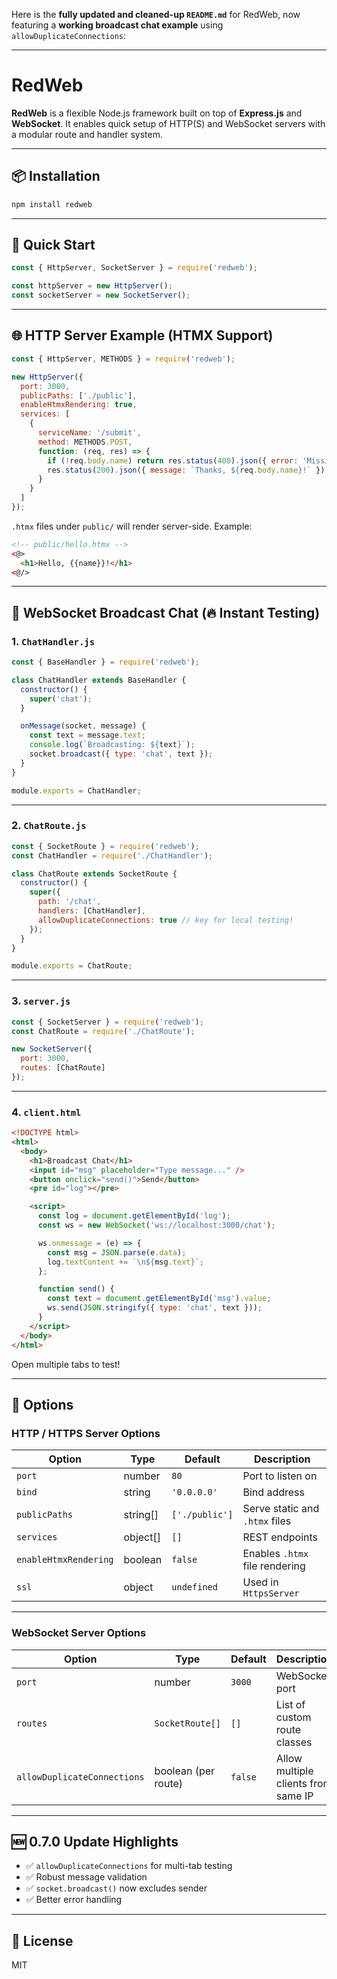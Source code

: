 Here is the **fully updated and cleaned-up `README.md`** for RedWeb, now featuring a **working broadcast chat example** using `allowDuplicateConnections`:

---

# RedWeb

**RedWeb** is a flexible Node.js framework built on top of **Express.js** and **WebSocket**. It enables quick setup of HTTP(S) and WebSocket servers with a modular route and handler system.

---

## 📦 Installation

```bash
npm install redweb
```

---

## 🚀 Quick Start

```js
const { HttpServer, SocketServer } = require('redweb');

const httpServer = new HttpServer();
const socketServer = new SocketServer();
```

---

## 🌐 HTTP Server Example (HTMX Support)

```js
const { HttpServer, METHODS } = require('redweb');

new HttpServer({
  port: 3000,
  publicPaths: ['./public'],
  enableHtmxRendering: true,
  services: [
    {
      serviceName: '/submit',
      method: METHODS.POST,
      function: (req, res) => {
        if (!req.body.name) return res.status(400).json({ error: 'Missing name' });
        res.status(200).json({ message: `Thanks, ${req.body.name}!` });
      }
    }
  ]
});
```

`.htmx` files under `public/` will render server-side.
Example:

```html
<!-- public/hello.htmx -->
<@>
  <h1>Hello, {{name}}!</h1>
<@/>
```

---

## 🔌 WebSocket Broadcast Chat (🔥 Instant Testing)

### 1. `ChatHandler.js`

```js
const { BaseHandler } = require('redweb');

class ChatHandler extends BaseHandler {
  constructor() {
    super('chat');
  }

  onMessage(socket, message) {
    const text = message.text;
    console.log(`Broadcasting: ${text}`);
    socket.broadcast({ type: 'chat', text });
  }
}

module.exports = ChatHandler;
```

---

### 2. `ChatRoute.js`

```js
const { SocketRoute } = require('redweb');
const ChatHandler = require('./ChatHandler');

class ChatRoute extends SocketRoute {
  constructor() {
    super({
      path: '/chat',
      handlers: [ChatHandler],
      allowDuplicateConnections: true // key for local testing!
    });
  }
}

module.exports = ChatRoute;
```

---

### 3. `server.js`

```js
const { SocketServer } = require('redweb');
const ChatRoute = require('./ChatRoute');

new SocketServer({
  port: 3000,
  routes: [ChatRoute]
});
```

---

### 4. `client.html`

```html
<!DOCTYPE html>
<html>
  <body>
    <h1>Broadcast Chat</h1>
    <input id="msg" placeholder="Type message..." />
    <button onclick="send()">Send</button>
    <pre id="log"></pre>

    <script>
      const log = document.getElementById('log');
      const ws = new WebSocket('ws://localhost:3000/chat');

      ws.onmessage = (e) => {
        const msg = JSON.parse(e.data);
        log.textContent += `\n${msg.text}`;
      };

      function send() {
        const text = document.getElementById('msg').value;
        ws.send(JSON.stringify({ type: 'chat', text }));
      }
    </script>
  </body>
</html>
```

Open multiple tabs to test!

---

## 🔧 Options

### HTTP / HTTPS Server Options

| Option                | Type      | Default        | Description                    |
| --------------------- | --------- | -------------- | ------------------------------ |
| `port`                | number    | `80`           | Port to listen on              |
| `bind`                | string    | `'0.0.0.0'`    | Bind address                   |
| `publicPaths`         | string\[] | `['./public']` | Serve static and `.htmx` files |
| `services`            | object\[] | `[]`           | REST endpoints                 |
| `enableHtmxRendering` | boolean   | `false`        | Enables `.htmx` file rendering |
| `ssl`                 | object    | `undefined`    | Used in `HttpsServer`          |

---

### WebSocket Server Options

| Option                      | Type                | Default | Description                         |
| --------------------------- | ------------------- | ------- | ----------------------------------- |
| `port`                      | number              | `3000`  | WebSocket port                      |
| `routes`                    | `SocketRoute[]`     | `[]`    | List of custom route classes        |
| `allowDuplicateConnections` | boolean (per route) | `false` | Allow multiple clients from same IP |

---

## 🆕 0.7.0 Update Highlights

* ✅ `allowDuplicateConnections` for multi-tab testing
* ✅ Robust message validation
* ✅ `socket.broadcast()` now excludes sender
* ✅ Better error handling

---

## 🪪 License

MIT